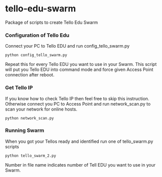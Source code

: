 # tello-edu-swarm

Package of scripts to create Tello Edu Swarm

### Configuration of Tello Edu

Connect your PC to Tello EDU and run config_tello_swarm.py

```
python config_tello_swarm.py
```

Repeat this for every Tello EDU you want to use in your Swarm. This script will put you Tello EDU into command mode and force given Access Point connection after reboot.

### Get Tello IP

If you know how to check Tello IP then feel free to skip this instruction.
Otherwise connect you PC to Access Point and run network_scan.py to scan your network for online hosts.

```
python network_scan.py
```

### Running Swarm

When you got your Tellos ready and identified run one of tello_swarm.py scripts

```
python tello_swarm_2.py
```

Number in file name indicates number of Tell EDU you want to use in your Swarm.
